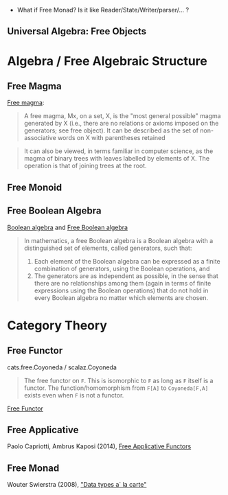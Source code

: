 - What if Free Monad? Is it like Reader/State/Writer/parser/... ?

## Universal Algebra: Free Objects

# Algebra / Free Algebraic Structure
## Free Magma
[Free magma](https://en.wikipedia.org/wiki/Magma_(algebra)#Free_magma):
> A free magma, Mx, on a set, X, is the "most general possible" magma generated by X 
> (i.e., there are no relations or axioms imposed on the generators; see free object). 
> It can be described as the set of non-associative words on X with parentheses retained

> It can also be viewed, in terms familiar in computer science, as the magma of binary 
> trees with leaves labelled by elements of X. The operation is that of joining trees at the root.

## Free Monoid

## Free Boolean Algebra
[Boolean algebra](https://en.wikipedia.org/wiki/Boolean_algebra_(structure))
and
[Free Boolean algebra](https://en.wikipedia.org/wiki/Free_Boolean_algebra)
> In mathematics, a free Boolean algebra is a Boolean algebra with a distinguished set of elements, called generators, such that:
> 1. Each element of the Boolean algebra can be expressed as a finite combination of generators, using the Boolean operations, and
> 2. The generators are as independent as possible, in the sense that there are no relationships among them (again in terms of finite expressions using the Boolean operations) that do not hold in every Boolean algebra no matter which elements are chosen.

# Category Theory
## Free Functor

cats.free.Coyoneda / scalaz.Coyoneda

> The free functor on `F`. This is isomorphic to `F` as long as `F` itself is a functor.
> The function/homomorphism from `F[A]` to `Coyoneda[F,A]` exists even when `F` is not a functor.

[Free Functor](https://en.wikipedia.org/wiki/Free_object#Free_functor)

## Free Applicative
Paolo Capriotti, Ambrus Kaposi (2014), [Free Applicative Functors](https://arxiv.org/abs/1403.0749)

## Free Monad
Wouter Swierstra (2008), ["Data types a` la carte"](http://www.cs.ru.nl/~W.Swierstra/Publications/DataTypesALaCarte.pdf)
